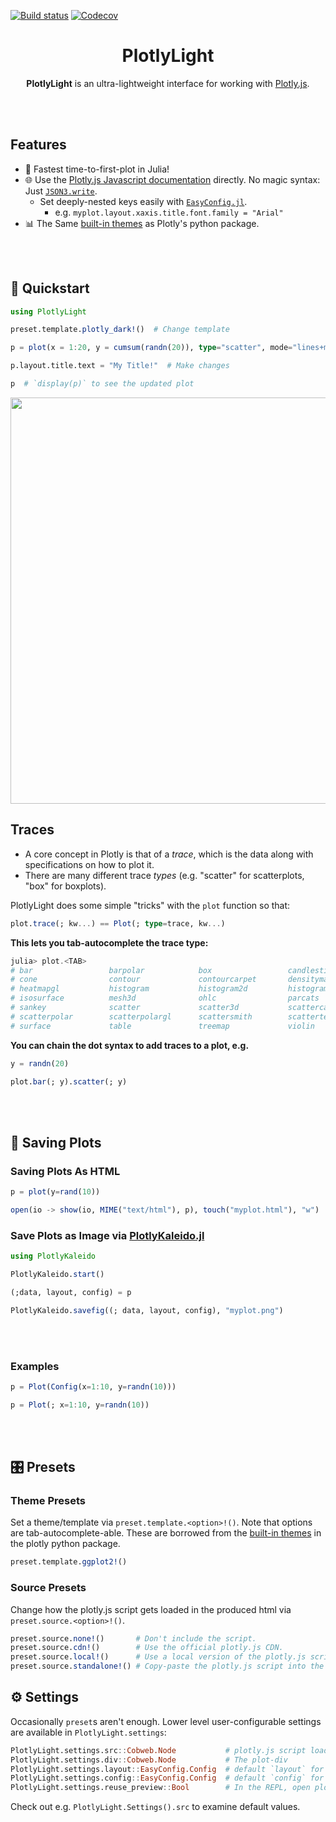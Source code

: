 [![Build status](https://github.com/JuliaComputing/PlotlyLight.jl/workflows/CI/badge.svg)](https://github.com/JuliaComputing/PlotlyLight.jl/actions?query=workflow%3ACI+branch%3Amaster)
[![Codecov](https://codecov.io/gh/JuliaComputing/PlotlyLight.jl/branch/master/graph/badge.svg)](https://codecov.io/gh/JuliaComputing/PlotlyLight.jl)

<h1 align="center">PlotlyLight</h1>

<p align="center"><b>PlotlyLight</b> is an ultra-lightweight interface for working with <a href="https://plotly.com/javascript">Plotly.js</a>.</p>

<br><br>

## Features

- 🚀 Fastest time-to-first-plot in Julia!
- 🌐 Use the [Plotly.js Javascript documentation](https://plotly.com/javascript/) directly.  No magic syntax: Just [`JSON3.write`](https://github.com/quinnj/JSON3.jl).
    - Set deeply-nested keys easily with [`EasyConfig.jl`](https://github.com/joshday/EasyConfig.jl).
        - e.g. `myplot.layout.xaxis.title.font.family = "Arial"`
- 📊 The Same [built-in themes](https://plotly.com/python/templates/) as Plotly's python package.

<br><br>

## 🚀 Quickstart

```julia
using PlotlyLight

preset.template.plotly_dark!()  # Change template

p = plot(x = 1:20, y = cumsum(randn(20)), type="scatter", mode="lines+markers")  # Make plot

p.layout.title.text = "My Title!"  # Make changes

p  # `display(p)` to see the updated plot
```


<p align="center">
    <img width=650 src="https://user-images.githubusercontent.com/8075494/213164013-3ba1a108-122a-4339-a0a2-fa2175fa06e3.png">
</p>

## Traces

- A core concept in Plotly is that of a *trace*, which is the data along with specifications on how to plot it.
- There are many different trace *types* (e.g. "scatter" for scatterplots, "box" for boxplots).


PlotlyLight does some simple "tricks" with the `plot` function so that:

```julia
plot.trace(; kw...) == Plot(; type=trace, kw...)
```

**This lets you tab-autocomplete the trace type:**

```julia
julia> plot.<TAB>
# bar                 barpolar            box                 candlestick         carpet              choropleth          choroplethmapbox
# cone                contour             contourcarpet       densitymapbox       funnel              funnelarea          heatmap
# heatmapgl           histogram           histogram2d         histogram2dcontour  icicle              image               indicator
# isosurface          mesh3d              ohlc                parcats             parcoords           pie                 pointcloud
# sankey              scatter             scatter3d           scattercarpet       scattergeo          scattergl           scattermapbox
# scatterpolar        scatterpolargl      scattersmith        scatterternary      splom               streamtube          sunburst
# surface             table               treemap             violin              volume              waterfall
```

**You can chain the dot syntax to add traces to a plot, e.g.**

```julia
y = randn(20)

plot.bar(; y).scatter(; y)
```

<br><br>

## 📄 Saving Plots

### Saving Plots As HTML

```julia
p = plot(y=rand(10))

open(io -> show(io, MIME("text/html"), p), touch("myplot.html"), "w")
```

### Save Plots as Image via [PlotlyKaleido.jl](https://github.com/JuliaPlots/PlotlyKaleido.jl)

```julia
using PlotlyKaleido

PlotlyKaleido.start()

(;data, layout, config) = p

PlotlyKaleido.savefig((; data, layout, config), "myplot.png")
```

<br><br>

### Examples

```julia
p = Plot(Config(x=1:10, y=randn(10)))

p = Plot(; x=1:10, y=randn(10))
```

<br><br>

## 🎛️ Presets

### Theme Presets

Set a theme/template via `preset.template.<option>!()`.  Note that options are tab-autocomplete-able.  These are borrowed from the [built-in themes](https://plotly.com/python/templates/) in the plotly python package.

```julia
preset.template.ggplot2!()
```

### Source Presets

Change how the plotly.js script gets loaded in the produced html via `preset.source.<option>!()`.

```julia
preset.source.none!()       # Don't include the script.
preset.source.cdn!()        # Use the official plotly.js CDN.
preset.source.local!()      # Use a local version of the plotly.js script.
preset.source.standalone!() # Copy-paste the plotly.js script into the html output.
```

## ⚙️ Settings

Occasionally `preset`s aren't enough.  Lower level user-configurable settings are available in `PlotlyLight.settings`:

```julia
PlotlyLight.settings.src::Cobweb.Node           # plotly.js script loader
PlotlyLight.settings.div::Cobweb.Node           # The plot-div
PlotlyLight.settings.layout::EasyConfig.Config  # default `layout` for all plots
PlotlyLight.settings.config::EasyConfig.Config  # default `config` for all plots
PlotlyLight.settings.reuse_preview::Bool        # In the REPL, open plots in same page (true, the default) or different pages.
```

Check out e.g. `PlotlyLight.Settings().src` to examine default values.
